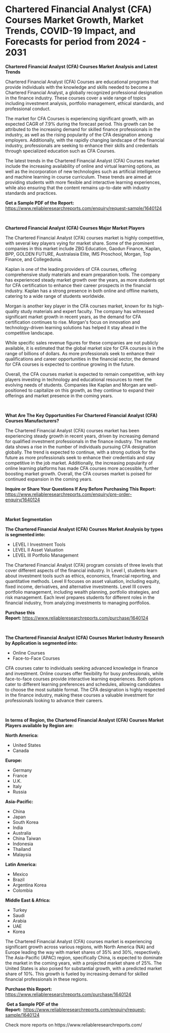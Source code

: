 <p><h1>Chartered Financial Analyst (CFA) Courses Market Growth, Market Trends, COVID-19 Impact, and Forecasts for period from 2024 - 2031</h1></p><p><strong>Chartered Financial Analyst (CFA) Courses Market Analysis and Latest Trends</strong></p>
<p><p>Chartered Financial Analyst (CFA) Courses are educational programs that provide individuals with the knowledge and skills needed to become a Chartered Financial Analyst, a globally recognized professional designation in the finance industry. These courses cover a wide range of topics including investment analysis, portfolio management, ethical standards, and professional conduct.</p><p>The market for CFA Courses is experiencing significant growth, with an expected CAGR of 7.9% during the forecast period. This growth can be attributed to the increasing demand for skilled finance professionals in the industry, as well as the rising popularity of the CFA designation among employers. Additionally, with the rapidly changing landscape of the financial industry, professionals are seeking to enhance their skills and credentials through specialized education such as CFA Courses.</p><p>The latest trends in the Chartered Financial Analyst (CFA) Courses market include the increasing availability of online and virtual learning options, as well as the incorporation of new technologies such as artificial intelligence and machine learning in course curriculum. These trends are aimed at providing students with more flexible and interactive learning experiences, while also ensuring that the content remains up-to-date with industry standards and practices.</p></p>
<p><strong>Get a Sample PDF of the Report:&nbsp;</strong> <a href="https://www.reliableresearchreports.com/enquiry/request-sample/1640124">https://www.reliableresearchreports.com/enquiry/request-sample/1640124</a></p>
<p>&nbsp;</p>
<p><strong>Chartered Financial Analyst (CFA) Courses Major Market Players</strong></p>
<p><p>The Chartered Financial Analyst (CFA) courses market is highly competitive, with several key players vying for market share. Some of the prominent companies in this market include ZBG Education, Gaodun Finance, Kaplan, BPP, GOLDEN FUTURE, Australasia Elite, IMS Proschool, Morgan, Top Finance, and Collegedunia.</p><p>Kaplan is one of the leading providers of CFA courses, offering comprehensive study materials and exam preparation tools. The company has experienced steady market growth over the years, as more students opt for CFA certification to enhance their career prospects in the financial industry. Kaplan has a strong presence in both online and offline markets, catering to a wide range of students worldwide.</p><p>Morgan is another key player in the CFA courses market, known for its high-quality study materials and expert faculty. The company has witnessed significant market growth in recent years, as the demand for CFA certification continues to rise. Morgan's focus on innovation and technology-driven learning solutions has helped it stay ahead in the competitive landscape.</p><p>While specific sales revenue figures for these companies are not publicly available, it is estimated that the global market size for CFA courses is in the range of billions of dollars. As more professionals seek to enhance their qualifications and career opportunities in the financial sector, the demand for CFA courses is expected to continue growing in the future.</p><p>Overall, the CFA courses market is expected to remain competitive, with key players investing in technology and educational resources to meet the evolving needs of students. Companies like Kaplan and Morgan are well-positioned to capitalize on this growth, as they continue to expand their offerings and market presence in the coming years.</p></p>
<p>&nbsp;</p>
<p><strong>What Are The Key Opportunities For Chartered Financial Analyst (CFA) Courses Manufacturers?</strong></p>
<p><p>The Chartered Financial Analyst (CFA) courses market has been experiencing steady growth in recent years, driven by increasing demand for qualified investment professionals in the finance industry. The market data shows a rise in the number of individuals pursuing CFA designation globally. The trend is expected to continue, with a strong outlook for the future as more professionals seek to enhance their credentials and stay competitive in the job market. Additionally, the increasing popularity of online learning platforms has made CFA courses more accessible, further boosting market growth. Overall, the CFA courses market is poised for continued expansion in the coming years.</p></p>
<p><strong>Inquire or Share Your Questions If Any Before Purchasing This Report:</strong> <a href="https://www.reliableresearchreports.com/enquiry/pre-order-enquiry/1640124">https://www.reliableresearchreports.com/enquiry/pre-order-enquiry/1640124</a></p>
<p>&nbsp;</p>
<p><strong>Market Segmentation</strong></p>
<p><strong>The Chartered Financial Analyst (CFA) Courses Market Analysis by types is segmented into:</strong></p>
<p><ul><li>LEVEL I Investment Tools</li><li>LEVEL II Asset Valuation</li><li>LEVEL III Portfolio Management</li></ul></p>
<p><p>The Chartered Financial Analyst (CFA) program consists of three levels that cover different aspects of the financial industry. In Level I, students learn about investment tools such as ethics, economics, financial reporting, and quantitative methods. Level II focuses on asset valuation, including equity, fixed income, derivatives, and alternative investments. Level III covers portfolio management, including wealth planning, portfolio strategies, and risk management. Each level prepares students for different roles in the financial industry, from analyzing investments to managing portfolios.</p></p>
<p><strong>Purchase this Report:&nbsp;</strong><a href="https://www.reliableresearchreports.com/purchase/1640124">https://www.reliableresearchreports.com/purchase/1640124</a></p>
<p>&nbsp;</p>
<p><strong>The Chartered Financial Analyst (CFA) Courses Market Industry Research by Application is segmented into:</strong></p>
<p><ul><li>Online Courses</li><li>Face-to-Face Courses</li></ul></p>
<p><p>CFA courses cater to individuals seeking advanced knowledge in finance and investment. Online courses offer flexibility for busy professionals, while face-to-face courses provide interactive learning experiences. Both options cater to different learning preferences and schedules, allowing candidates to choose the most suitable format. The CFA designation is highly respected in the finance industry, making these courses a valuable investment for professionals looking to advance their careers.</p></p>
<p>&nbsp;</p>
<p><strong>In terms of Region, the Chartered Financial Analyst (CFA) Courses Market Players available by Region are:</strong></p>
<p>
    <p> <strong> North America: </strong>
        <ul>
            <li>United States</li>
            <li>Canada</li>
        </ul>
        </p> 
    <p> <strong> Europe: </strong>
        <ul>
            <li>Germany</li>
            <li>France</li>
            <li>U.K.</li>
            <li>Italy</li>
            <li>Russia</li>
        </ul>
        </p> 
    <p> <strong> Asia-Pacific: </strong>
        <ul>
            <li>China</li>
            <li>Japan</li>
            <li>South Korea</li>
            <li>India</li>
            <li>Australia</li>
            <li>China Taiwan</li>
            <li>Indonesia</li>
            <li>Thailand</li>
            <li>Malaysia</li>
        </ul>
        </p> 
    <p> <strong> Latin America: </strong>
        <ul>
            <li>Mexico</li>
            <li>Brazil</li>
            <li>Argentina Korea</li>
            <li>Colombia</li>
        </ul>
        </p> 
    <p> <strong> Middle East & Africa: </strong>
        <ul>
            <li>Turkey</li>
            <li>Saudi</li>
            <li>Arabia</li>
            <li>UAE</li>
            <li>Korea</li>
        </ul>
    </p>
    </p>
<p><p>The Chartered Financial Analyst (CFA) courses market is experiencing significant growth across various regions, with North America (NA) and Europe leading the way with market shares of 35% and 30%, respectively. The Asia-Pacific (APAC) region, specifically China, is expected to dominate the market in the coming years, with a projected market share of 25%. The United States is also poised for substantial growth, with a predicted market share of 10%. This growth is fueled by increasing demand for skilled financial professionals in these regions.</p></p>
<p><strong>Purchase this Report: </strong><a href="https://www.reliableresearchreports.com/purchase/1640124">https://www.reliableresearchreports.com/purchase/1640124</a></p>
<p>&nbsp;<strong>Get a Sample PDF of the Report:&nbsp;&nbsp;</strong><a href="https://www.reliableresearchreports.com/enquiry/request-sample/1640124">https://www.reliableresearchreports.com/enquiry/request-sample/1640124</a></p>
<p><strong></strong></p>
<p>Check more reports on https://www.reliableresearchreports.com/</p>